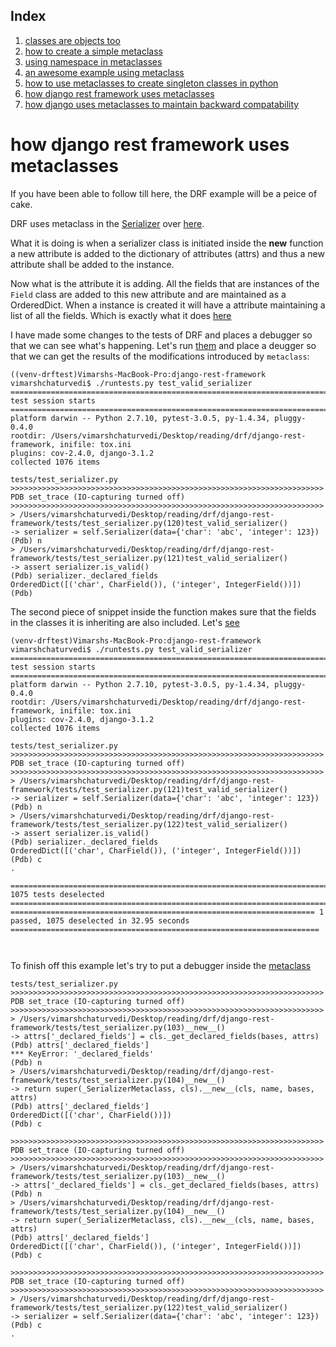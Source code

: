 ## Index
1. [classes are objects too](https://github.com/vimarshc/metaclass-talk/edit/master/I/README.md) 
2. [how to create a simple metaclass](https://github.com/vimarshc/metaclass-talk/edit/master/II/README.md) 
3. [using namespace in metaclasses](https://github.com/vimarshc/metaclass-talk/edit/master/III/README.md) 
4. [an awesome example using metaclass](https://github.com/vimarshc/metaclass-talk/edit/master/IV/README.md) 
5. [how to use metaclasses to create singleton classes in python](https://github.com/vimarshc/metaclass-talk/edit/master/V/README.md) 
6. [how django rest framework uses metaclasses](https://github.com/vimarshc/metaclass-talk/edit/master/VI/README.md) 
7. [how django uses metaclasses to maintain backward compatability](https://github.com/vimarshc/metaclass-talk/edit/master/VII/README.md) 

# how django rest framework uses metaclasses

If you have been able to follow till here, the DRF example will be a peice of cake.

DRF uses metaclass in the [Serializer](https://github.com/encode/django-rest-framework/blob/master/rest_framework/serializers.py#L349) over [here](https://github.com/encode/django-rest-framework/blob/master/rest_framework/serializers.py#L288).

What it is doing is when a serializer class is initiated inside the __new__ function a new attribute is added to the dictionary of attributes (attrs) and thus a new attribute shall be added to the instance. 

Now what is the attribute it is adding. All the fields that are instances of the `Field` class are added to this new attribute and are maintained as a OrderedDict. When a instance is created it will have a attribute maintaining a list of all the fields. Which is exactly what it does [here](https://github.com/encode/django-rest-framework/blob/master/rest_framework/serializers.py#L382)

I have made some changes to the tests of DRF and places a debugger so that we can see what's happening. 
Let's run [them](https://github.com/vimarshc/django-rest-framework/blob/dd2230cd8baf08d3cc645eb6c7098fb52122f001/tests/test_serializer.py#L119) and place a deugger so that we can get the results of the modifications introduced by `metaclass`:
```
((venv-drftest)Vimarshs-MacBook-Pro:django-rest-framework vimarshchaturvedi$ ./runtests.py test_valid_serializer
================================================================================ test session starts ================================================================================
platform darwin -- Python 2.7.10, pytest-3.0.5, py-1.4.34, pluggy-0.4.0
rootdir: /Users/vimarshchaturvedi/Desktop/reading/drf/django-rest-framework, inifile: tox.ini
plugins: cov-2.4.0, django-3.1.2
collected 1076 items 

tests/test_serializer.py 
>>>>>>>>>>>>>>>>>>>>>>>>>>>>>>>>>>>>>>>>>>>>>>>>>>>>>>>>>>>>>>>>>>>>>> PDB set_trace (IO-capturing turned off) >>>>>>>>>>>>>>>>>>>>>>>>>>>>>>>>>>>>>>>>>>>>>>>>>>>>>>>>>>>>>>>>>>>>>>
> /Users/vimarshchaturvedi/Desktop/reading/drf/django-rest-framework/tests/test_serializer.py(120)test_valid_serializer()
-> serializer = self.Serializer(data={'char': 'abc', 'integer': 123})
(Pdb) n
> /Users/vimarshchaturvedi/Desktop/reading/drf/django-rest-framework/tests/test_serializer.py(121)test_valid_serializer()
-> assert serializer.is_valid()
(Pdb) serializer._declared_fields
OrderedDict([('char', CharField()), ('integer', IntegerField())])
(Pdb) 

```


The second piece of snippet inside the function makes sure that the fields in the classes it is inheriting are also included. Let's [see](https://github.com/vimarshc/django-rest-framework/blob/bf686cf4f6309b8757ea7b20f9f4bcd710bbe003/tests/test_serializer.py#L121) 
```
(venv-drftest)Vimarshs-MacBook-Pro:django-rest-framework vimarshchaturvedi$ ./runtests.py test_valid_serializer
================================================================================ test session starts ================================================================================
platform darwin -- Python 2.7.10, pytest-3.0.5, py-1.4.34, pluggy-0.4.0
rootdir: /Users/vimarshchaturvedi/Desktop/reading/drf/django-rest-framework, inifile: tox.ini
plugins: cov-2.4.0, django-3.1.2
collected 1076 items 

tests/test_serializer.py 
>>>>>>>>>>>>>>>>>>>>>>>>>>>>>>>>>>>>>>>>>>>>>>>>>>>>>>>>>>>>>>>>>>>>>> PDB set_trace (IO-capturing turned off) >>>>>>>>>>>>>>>>>>>>>>>>>>>>>>>>>>>>>>>>>>>>>>>>>>>>>>>>>>>>>>>>>>>>>>
> /Users/vimarshchaturvedi/Desktop/reading/drf/django-rest-framework/tests/test_serializer.py(121)test_valid_serializer()
-> serializer = self.Serializer(data={'char': 'abc', 'integer': 123})
(Pdb) n
> /Users/vimarshchaturvedi/Desktop/reading/drf/django-rest-framework/tests/test_serializer.py(122)test_valid_serializer()
-> assert serializer.is_valid()
(Pdb) serializer._declared_fields
OrderedDict([('char', CharField()), ('integer', IntegerField())])
(Pdb) c
.

=============================================================================== 1075 tests deselected ===============================================================================
==================================================================== 1 passed, 1075 deselected in 32.95 seconds =====================================================================



```


To finish off this example let's try to put a debugger inside the [metaclass](https://github.com/vimarshc/django-rest-framework/blob/69f93e00bac5b519f12a4214711732c66ddfb041/tests/test_serializer.py#L102)


```
tests/test_serializer.py 
>>>>>>>>>>>>>>>>>>>>>>>>>>>>>>>>>>>>>>>>>>>>>>>>>>>>>>>>>>>>>>>>>>>>>> PDB set_trace (IO-capturing turned off) >>>>>>>>>>>>>>>>>>>>>>>>>>>>>>>>>>>>>>>>>>>>>>>>>>>>>>>>>>>>>>>>>>>>>>
> /Users/vimarshchaturvedi/Desktop/reading/drf/django-rest-framework/tests/test_serializer.py(103)__new__()
-> attrs['_declared_fields'] = cls._get_declared_fields(bases, attrs)
(Pdb) attrs['_declared_fields']
*** KeyError: '_declared_fields'
(Pdb) n
> /Users/vimarshchaturvedi/Desktop/reading/drf/django-rest-framework/tests/test_serializer.py(104)__new__()
-> return super(_SerializerMetaclass, cls).__new__(cls, name, bases, attrs)
(Pdb) attrs['_declared_fields']
OrderedDict([('char', CharField())])
(Pdb) c

>>>>>>>>>>>>>>>>>>>>>>>>>>>>>>>>>>>>>>>>>>>>>>>>>>>>>>>>>>>>>>>>>>>>>> PDB set_trace (IO-capturing turned off) >>>>>>>>>>>>>>>>>>>>>>>>>>>>>>>>>>>>>>>>>>>>>>>>>>>>>>>>>>>>>>>>>>>>>>
> /Users/vimarshchaturvedi/Desktop/reading/drf/django-rest-framework/tests/test_serializer.py(103)__new__()
-> attrs['_declared_fields'] = cls._get_declared_fields(bases, attrs)
(Pdb) n
> /Users/vimarshchaturvedi/Desktop/reading/drf/django-rest-framework/tests/test_serializer.py(104)__new__()
-> return super(_SerializerMetaclass, cls).__new__(cls, name, bases, attrs)
(Pdb) attrs['_declared_fields']
OrderedDict([('char', CharField()), ('integer', IntegerField())])
(Pdb) c

>>>>>>>>>>>>>>>>>>>>>>>>>>>>>>>>>>>>>>>>>>>>>>>>>>>>>>>>>>>>>>>>>>>>>> PDB set_trace (IO-capturing turned off) >>>>>>>>>>>>>>>>>>>>>>>>>>>>>>>>>>>>>>>>>>>>>>>>>>>>>>>>>>>>>>>>>>>>>>
> /Users/vimarshchaturvedi/Desktop/reading/drf/django-rest-framework/tests/test_serializer.py(122)test_valid_serializer()
-> serializer = self.Serializer(data={'char': 'abc', 'integer': 123})
(Pdb) c
.

```



